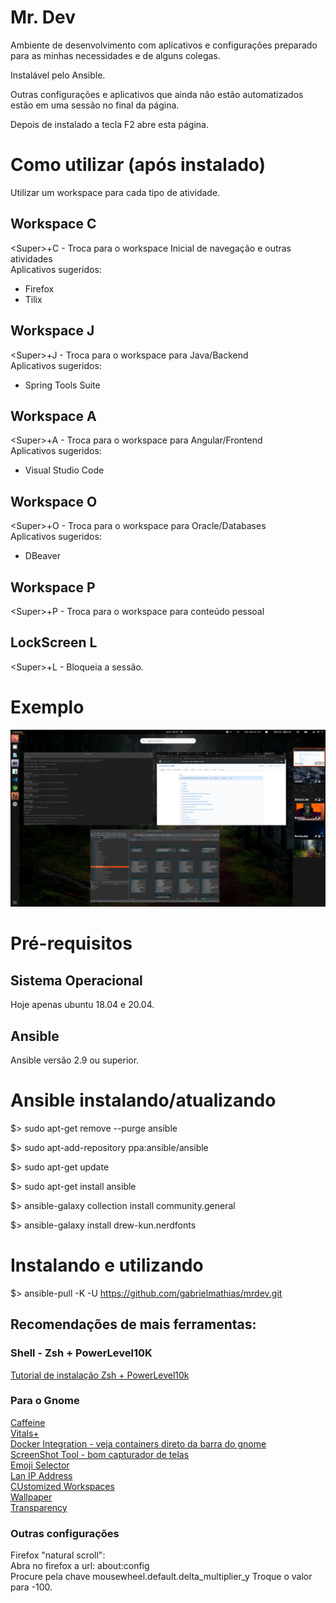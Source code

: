 # Mr. Dev

Ambiente de desenvolvimento com aplicativos e configurações preparado para as minhas necessidades e de alguns colegas.   

Instalável pelo Ansible.   

Outras configurações e aplicativos que ainda não estão automatizados estão em uma sessão no final da página.

Depois de instalado a tecla F2 abre esta página.

# Como utilizar (após instalado)

Utilizar um workspace para cada tipo de atividade.  


## Workspace C 
&lt;Super&gt;+C - Troca para o workspace Inicial de navegação e outras atividades    
Aplicativos sugeridos:   
- Firefox   
- Tilix

## Workspace J 
&lt;Super&gt;+J - Troca para o workspace para Java/Backend   
Aplicativos sugeridos:
- Spring Tools Suite   

## Workspace A 
&lt;Super&gt;+A - Troca para o workspace para Angular/Frontend    
Aplicativos sugeridos:
- Visual Studio Code    

## Workspace O 
&lt;Super&gt;+O - Troca para o workspace para Oracle/Databases   
Aplicativos sugeridos:
- DBeaver  

## Workspace P 
&lt;Super&gt;+P - Troca para o workspace para conteúdo pessoal   


## LockScreen L
&lt;Super&gt;+L - Bloqueia a sessão.


# Exemplo

![Tela](files/tela.png?raw=true "Tela")

# Pré-requisitos

## Sistema Operacional

Hoje apenas ubuntu 18.04 e 20.04.

## Ansible 

Ansible versão 2.9 ou superior.   


# Ansible instalando/atualizando

$&gt; sudo apt-get remove --purge ansible

$&gt; sudo apt-add-repository ppa:ansible/ansible

$&gt; sudo apt-get update

$&gt; sudo apt-get install ansible

$&gt; ansible-galaxy collection install community.general

$&gt; ansible-galaxy install drew-kun.nerdfonts

# Instalando e utilizando

$&gt;  ansible-pull -K -U https://github.com/gabrielmathias/mrdev.git

## Recomendações de mais ferramentas:

### Shell - Zsh + PowerLevel10K
[Tutorial de instalação Zsh + PowerLevel10k](https://dev.to/web3coach/best-terminal-setup-terminator-zsh-powerlevel10k-7pl)

### Para o Gnome  
[Caffeine](https://extensions.gnome.org/extension/517/caffeine/)  
[Vitals+](https://extensions.gnome.org/extension/1460/vitals/)     
[Docker Integration - veja containers direto da barra do gnome](https://extensions.gnome.org/extension/1065/docker-status/)   
[ScreenShot Tool - bom capturador de telas](https://extensions.gnome.org/extension/1112/screenshot-tool/)   
[Emoji Selector](https://extensions.gnome.org/extension/1162/emoji-selector/)   
[Lan IP Address](https://extensions.gnome.org/extension/1762/lan-ip-address/)   
[CUstomized Workspaces](https://extensions.gnome.org/extension/1583/worksets/)    
[Wallpaper](https://extensions.gnome.org/extension/1200/walkpaper/)   
[Transparency](https://extensions.gnome.org/extension/1011/dynamic-panel-transparency/)   


### Outras configurações

Firefox "natural scroll":    
Abra no firefox a url: about:config    
Procure pela chave mousewheel.default.delta_multiplier_y
Troque o valor para -100.
